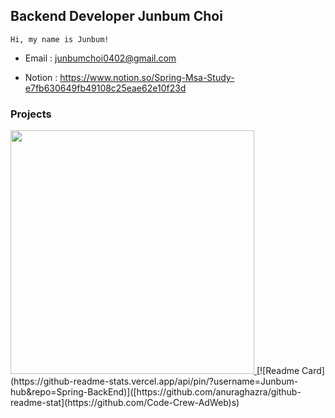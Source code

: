 


## Backend Developer Junbum Choi

    Hi, my name is Junbum!

- Email : junbumchoi0402@gmail.com

- Notion : https://www.notion.so/Spring-Msa-Study-e7fb630649fb49108c25eae62e10f23d



### Projects

<a href="https://github.com/Junbum-hub/ProPlat">
    <img align="" width=390 src="https://github-readme-stats.vercel.app/api/pin/?username=Junbum-hub&repo=ProPlat&theme=gruvbox">
</a>
[![Readme Card](https://github-readme-stats.vercel.app/api/pin/?username=Junbum-hub&repo=Spring-BackEnd)]([https://github.com/anuraghazra/github-readme-stat](https://github.com/Code-Crew-AdWeb)s)




<br>
<br>
